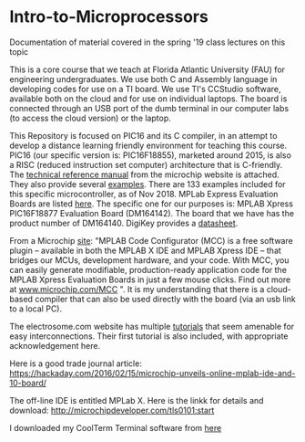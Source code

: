 # Intro-to-Microprocessors
Documentation of material covered in the spring '19 class lectures on this topic

This is a core course that we teach at Florida Atlantic University (FAU) for engineering undergraduates. We use both C and Assembly language in developing codes for use on a TI board. We use TI's CCStudio software, available both on the cloud and for use on individual laptops. The board is connected through an USB port of the dumb terminal in our computer labs (to access the cloud version) or the laptop. 

This Repository is focused on PIC16 and its C compiler, in an attempt to develop a distance learning friendly environment for teaching this course. PIC16 (our specific version is: PIC16F18855), marketed around 2015, is also a RISC (reduced instruction set computer) architecture that is C-friendly. The [technical reference manual](http://ww1.microchip.com/downloads/en/DeviceDoc/400001802D.pdf) from the microchip website is attached.  They also provide several [examples](https://mplabxpress.microchip.com/mplabcloud/example). There are 133 examples included for this specific microcontroller, as of Nov 2018. MPLab Express Evaluation Boards are listed [here](http://ww1.microchip.com/downloads/en/DeviceDoc/30010119B.pdf). The specific one for our purposes is: MPLAB Xpress PIC16F18877 Evaluation Board (DM164142). The board that we have has the product number of DM164140. DigiKey provides a [datasheet](https://www.digikey.com/product-detail/en/microchip-technology/DM164140/DM164140-ND/6044842?WT.srch=1&gclid=EAIaIQobChMItPHnhKD63gIVA1uGCh3HnwjgEAQYASABEgJeNfD_BwE). 

From a Microchip [site](http://ww1.microchip.com/downloads/en/DeviceDoc/30010119B.pdf): "MPLAB Code Configurator (MCC) is a free software plugin – available in both the MPLAB X IDE and MPLAB Xpress IDE – that bridges our MCUs, development hardware, and your code. With MCC, you can easily generate modifiable, production-ready application code for the MPLAB Xpress Evaluation Boards in just a few mouse clicks. Find out more at www.microchip.com/MCC ". It is my understanding that there is a cloud-based compiler that can also be used directly with the board (via an usb link to a local PC). 

The electrosome.com website has multiple [tutorials](https://electrosome.com/category/tutorials/pic-microcontroller/mplab-xc8/) that seem amenable for easy interconnections. Their first tutorial is also included, with appropriate acknowledgement here. 

Here is a good trade journal article: https://hackaday.com/2016/02/15/microchip-unveils-online-mplab-ide-and-10-board/

The off-line IDE is entitled MPLab X. Here is the linkk for details and download: http://microchipdeveloper.com/tls0101:start

I downloaded my CoolTerm Terminal software from [here](https://learn.sparkfun.com/tutorials/terminal-basics/coolterm-windows-mac-linux)

